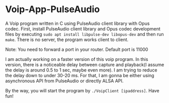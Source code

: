 # Voip-App-PulseAudio
A Voip program written in C using PulseAudio client library with Opus codec. First, install PulseAudio client library and Opus codec development files by executing 
`sudo apt install libpulse-dev libopus-dev` and then run `make`. There is no server, the program works client to client.

Note: You need to forward a port in your router. Default port is 11000

I am actually working on a faster version of this voip program. In this version, there is a noticeable delay between capture and playback(I assume the delay is around 0.5 to 1 sec, maybe even more). I am trying to reduce the delay down to under 30-20 ms. For that, I am gonna be either using asynchronous API from PulseAudio or directly ALSA API.

By the way, you will start the program by `./VoipClient [ipaddress]`. Have fun!
